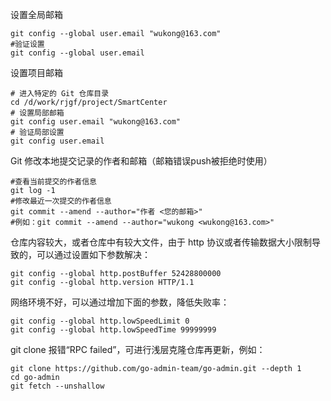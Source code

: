 设置全局邮箱
```shell
git config --global user.email "wukong@163.com"
#验证设置
git config --global user.email
```

设置项目邮箱
```shell
# 进入特定的 Git 仓库目录
cd /d/work/rjgf/project/SmartCenter
# 设置局部邮箱
git config user.email "wukong@163.com"
# 验证局部设置
git config user.email
```

Git 修改本地提交记录的作者和邮箱（邮箱错误push被拒绝时使用）
```shell
#查看当前提交的作者信息
git log -1
#修改最近一次提交的作者信息
git commit --amend --author="作者 <您的邮箱>"
#例如：git commit --amend --author="wukong <wukong@163.com>"

```


仓库内容较大，或者仓库中有较大文件，由于 http 协议或者传输数据大小限制导致的，可以通过设置如下参数解决：

```shell
git config --global http.postBuffer 52428800000
git config --global http.version HTTP/1.1
```

网络环境不好，可以通过增加下面的参数，降低失败率：

```shell
git config --global http.lowSpeedLimit 0
git config --global http.lowSpeedTime 99999999
```

git clone 报错“RPC failed”，可进行浅层克隆仓库再更新，例如：
```shell
git clone https://github.com/go-admin-team/go-admin.git --depth 1
cd go-admin
git fetch --unshallow
```